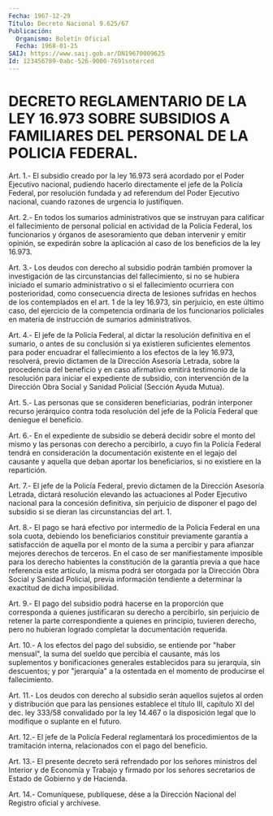 ```yaml
---
Fecha: 1967-12-29
Título: Decreto Nacional 9.625/67
Publicación:
  Organismo: Boletín Oficial
  Fecha: 1968-01-25
SAIJ: https://www.saij.gob.ar/DN19670009625
Id: 123456789-0abc-526-9000-7691soterced
---
```

# DECRETO REGLAMENTARIO DE LA LEY 16.973 SOBRE SUBSIDIOS A FAMILIARES DEL PERSONAL DE LA POLICIA FEDERAL.

<a id="1"></a>
Art. 1.- El subsidio creado por la ley 16.973 será acordado por el Poder  Ejecutivo nacional, pudiendo hacerlo directamente el jefe de la Policía  Federal,  por resolución fundada y ad referendum del Poder Ejecutivo nacional, cuando razones de urgencia lo justifiquen.

<a id="2"></a>
Art. 2.- En todos los sumarios administrativos que se instruyan para  calificar  el fallecimiento de personal policial en actividad de la Policía Federal,  los funcionarios y órganos de asesoramiento que  deban  intervenir y emitir  opinión,  se  expedirán  sobre  la aplicación al caso de los beneficios de la ley 16.973.

<a id="3"></a>
Art.  3.-  Los  deudos  con derecho al subsidio podrán también promover la investigación de las  circunstancias del fallecimiento, si  no  se  hubiera  iniciado el sumario  administrativo  o  si  el fallecimiento  ocurriera    con  posterioridad,  como  consecuencia directa de lesiones sufridas  en  hechos  de los contemplados en el art. 1 de la ley 16.973, sin perjuicio, en  este  último  caso, del ejercicio    de   la  competencia  ordinaria  de  los  funcionarios policiales en materia  de  instrucción de sumarios administrativos.

<a id="4"></a>
Art. 4.- El jefe de la Policía Federal, al dictar la resolución definitiva   en  el  sumario,  o  antes  de  su  conclusión  si  ya existieren  suficientes    elementos    para   poder  encuadrar  el fallecimiento  a  los  efectos de la ley 16.973, resolverá,  previo dictamen de la Dirección  Asesoría  Letrada,  sobre  la procedencia del  beneficio  y  en  caso  afirmativo  emitirá testimonio  de  la resolución para iniciar el expediente de subsidio, con intervención  de  la  Dirección  Obra  Social  y  Sanidad  Policial (Sección Ayuda Mutua).

<a id="5"></a>
Art.  5.- Las personas que se consideren beneficiarias, podrán interponer recurso  jerárquico  contra  toda resolución del jefe de la Policía Federal que deniegue el beneficio.

<a id="6"></a>
Art.  6.- En el expediente de subsidio se deberá decidir sobre el monto del  mismo y las personas con derecho a percibirlo, a cuyo fin la Policía  Federal  tendrá  en  consideración la documentación existente en el legajo del causante y  aquella  que  deban  aportar los beneficiarios, si no existiere en la repartición.

<a id="7"></a>
Art.  7.- El jefe de la Policía Federal, previo dictamen de la Dirección  Asesoría    Letrada,  dictará  resolución  elevando  las actuaciones  al  Poder  Ejecutivo    nacional   para  la  concesión definitiva, sin perjuicio de disponer el pago del  subsidio  si  se dieran las circunstancias del art. 1.

<a id="8"></a>
Art. 8.- El pago se hará efectivo por intermedio de la Policía Federal  en  una  sola cuota, debiendo los beneficiarios constituir previamente garantía  a  satisfacción de aquella por el monto de la suma a percibir y para afianzar  mejores  derechos  de terceros. En el    caso  de  ser  manifiestamente  imposible  para  los  derecho habientes  la  constitución de  la  garantía  previa  a  que  hace referencia  este  artículo,  la  misma  podrá  ser  otorgada por la Dirección  Obra  Social  y  Sanidad  Policial,  previa  información tendiente   a  determinar  la  exactitud  de  dicha  imposibilidad.

<a id="9"></a>
Art.  9.-  El pago del subsidio podrá hacerse en la proporción que corresponda a  quienes  justificaran  su  derecho a percibirlo, sin  perjuicio  de retener la parte correspondiente  a  quienes  en principio, tuvieren  derecho, pero no hubieran logrado completar la documentación requerida.

<a id="10"></a>
Art. 10.- A los efectos del pago del subsidio, se entiende por "haber  mensual",  la suma del sueldo que percibía el causante, más los suplementos y bonificaciones  generales  establecidos  para  su jerarquía,  sin  descuentos; y por "jerarquía" a la ostentada en el momento de producirse el fallecimiento.

<a id="11"></a>
Art.  11.-  Los  deudos con derecho al subsidio serán aquellos sujetos al orden y distribución  que  para  las pensiones establece el título III, capítulo XI del dec. ley 333/58  convalidado  por la ley  14.467  o la disposición legal que lo modifique o suplante  en el futuro.

<a id="12"></a>
Art.  12.-  El  jefe  de  la  Policía Federal reglamentará los procedimientos de la tramitación interna,  relacionados con el pago del beneficio.

<a id="13"></a>
Art.  13.- El presente decreto será refrendado por los señores ministros del  Interior  y  de Economía y Trabajo y firmado por los señores  secretarios  de  Estado    de   Gobierno  y  de  Hacienda.

<a id="14"></a>
Art. 14.- Comuníquese, publíquese, dése a la Dirección Nacional del Registro oficial y archívese.